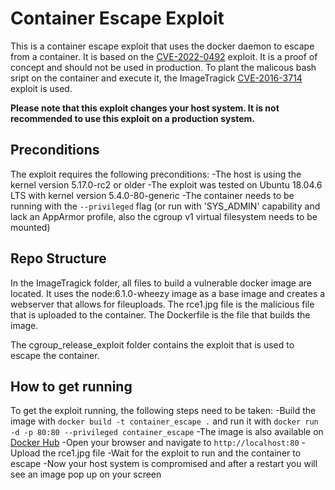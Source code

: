 # Container Escape Exploit

This is a container escape exploit that uses the docker daemon to escape from a container. It is based on the [CVE-2022-0492](https://nvd.nist.gov/vuln/detail/CVE-2022-0492) exploit. It is a proof of concept and should not be used in production.
To plant the malicous bash sript on the container and execute it, the ImageTragick [CVE-2016-3714](https://nvd.nist.gov/vuln/detail/CVE-2016-3714) exploit is used.

**Please note that this exploit changes your host system. It is not recommended to use this exploit on a production system.**

## Preconditions

The exploit requires the following preconditions:
-The host is using the kernel version 5.17.0-rc2 or older
    -The exploit was tested on Ubuntu 18.04.6 LTS with kernel version 5.4.0-80-generic
-The container needs to be running with the `--privileged` flag (or run with 'SYS_ADMIN' capability and lack an AppArmor profile, also the cgroup v1 virtual filesystem needs to be mounted)

## Repo Structure

In the ImageTragick folder, all files to build a vulnerable docker image are located. It uses the node:6.1.0-wheezy image as a base image and creates a webserver that allows for fileuploads. The rce1.jpg file is the malicious file that is uploaded to the container. The Dockerfile is the file that builds the image.

The cgroup_release_exploit folder contains the exploit that is used to escape the container.

## How to get running

To get the exploit running, the following steps need to be taken:
-Build the image with `docker build -t container_escape .` and run it with `docker run -d -p 80:80 --privileged container_escape`
    -The image is also available on [Docker Hub](https://hub.docker.com/repository/docker/sgtmate/container_escape)
-Open your browser and navigate to `http://localhost:80`
-Upload the rce1.jpg file
-Wait for the exploit to run and the container to escape
-Now your host system is compromised and after a restart you will see an image pop up on your screen
